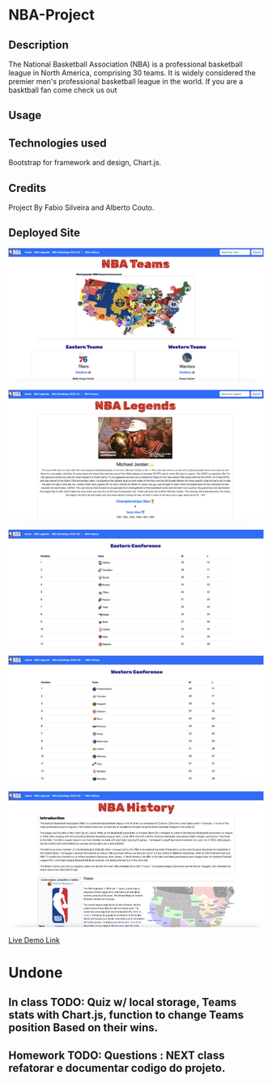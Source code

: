 # NBA-Project

## Description

The National Basketball Association (NBA) is a professional basketball league in North America, comprising 30 teams. It is widely considered the premier men's professional basketball league in the world. If you are a basktball fan come check us out

## Usage


## Technologies used

Bootstrap for framework and design, Chart.js.

## Credits

Project By Fabio Silveira and Alberto Couto.

## Deployed Site

![Screenshot of Deployed Website](/assets/images/deployed1.png)

![Screenshot of Deployed Website](/assets/images/deployed2.png)

![Screenshot of Deployed Website](/assets/images/deployed3.png)

![Screenshot of Deployed Website](/assets/images/deployed4.png)

![Screenshot of Deployed Website](/assets/images/deployed5.png)

[Live Demo Link](https://nba-project-2024.netlify.app/)

# Undone

## In class TODO:  Quiz w/ local storage, Teams stats with Chart.js, function to change Teams position Based on their wins.

## Homework TODO: Questions : NEXT class refatorar e documentar codigo do projeto. 
